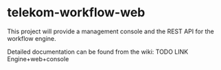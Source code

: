 telekom-workflow-web
=======================

This project will provide a management console and the REST API for the workflow engine.

Detailed documentation can be found from the wiki: 
TODO LINK Engine+web+console